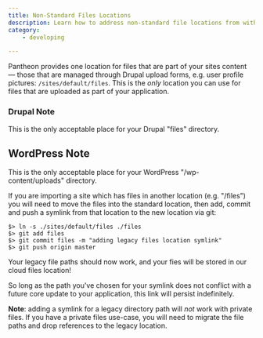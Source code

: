 ```yaml
---
title: Non-Standard Files Locations
description: Learn how to address non-standard file locations from within the Pantheon filesystem.
category:
    - developing

---
```


Pantheon provides one location for files that are part of your sites content — those that are managed through Drupal upload forms, e.g. user profile pictures: `/sites/default/files`. This is the _only_ location you can use  for files that are uploaded as part of your application.

### Drupal Note
This is the only acceptable place for your Drupal "files" directory.

## WordPress Note
This is the only acceptable place for your WordPress "/wp-content/uploads" directory.


If you are importing a site which has files in another location (e.g. "/files") you will need to move the files into the standard location, then add, commit and push a symlink from that location to the new location via git:

    $> ln -s ./sites/default/files ./files
    $> git add files
    $> git commit files -m "adding legacy files location symlink"
    $> git push origin master

Your legacy file paths should now work, and your fies will be stored in our cloud files location!

So long as the path you've chosen for your symlink does not conflict with a future core update to your application, this link will persist indefinitely.

**Note**: adding a symlink for a legacy directory path will _not_ work with private files. If you have a private files use-case, you will need to migrate the file paths and drop references to the legacy location.
